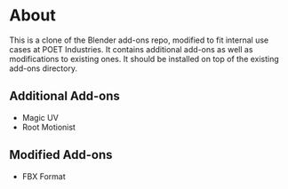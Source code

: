 # About
This is a clone of the Blender add-ons repo, modified to fit internal
use cases at POET Industries. It contains additional add-ons as well
as modifications to existing ones. It should be installed on top of
the existing add-ons directory.

## Additional Add-ons
- Magic UV
- Root Motionist

## Modified Add-ons
- FBX Format
